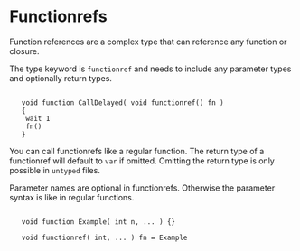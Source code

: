 # Functionrefs

Function references are a complex type that can reference any function or closure.

The type keyword is ``functionref`` and needs to include any parameter types and optionally return types.

```squirrel

   void function CallDelayed( void functionref() fn )
   {
    wait 1
    fn()
   }
```

You can call functionrefs like a regular function. The return type of a functionref will default to ``var`` if omitted. Omitting the return type is only possible in ``untyped`` files.

Parameter names are optional in functionrefs. Otherwise the parameter syntax is like in regular functions.

```squirrel

   void function Example( int n, ... ) {}

   void functionref( int, ... ) fn = Example
```
